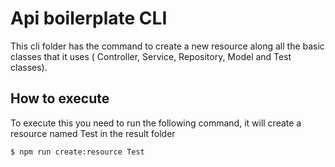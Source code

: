# Api boilerplate CLI

This cli folder has the command to create a new resource along all the basic classes that it uses ( Controller, Service, Repository, Model and Test classes).

## How to execute

To execute this you need to run the following command, it will create a resource named Test in the result folder

```
$ npm run create:resource Test
```